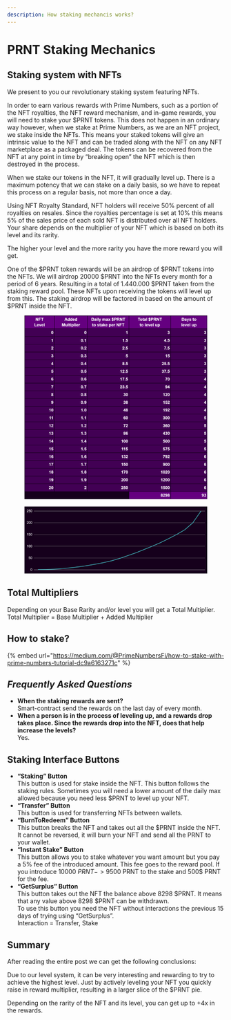 ```yaml
---
description: How staking mechancis works?
---
```


# PRNT Staking Mechanics

## Staking system with NFTs <a href="#5932" id="5932"></a>

We present to you our revolutionary staking system featuring NFTs.

In order to earn various rewards with Prime Numbers, such as a portion of the NFT royalties, the NFT reward mechanism, and in-game rewards, you will need to stake your $PRNT tokens. This does not happen in an ordinary way however, when we stake at Prime Numbers, as we are an NFT project, we stake inside the NFTs. This means your staked tokens will give an intrinsic value to the NFT and can be traded along with the NFT on any NFT marketplace as a packaged deal. The tokens can be recovered from the NFT at any point in time by “breaking open” the NFT which is then destroyed in the process.

When we stake our tokens in the NFT, it will gradually level up. There is a maximum potency that we can stake on a daily basis, so we have to repeat this process on a regular basis, not more than once a day.

Using NFT Royalty Standard, NFT holders will receive 50% percent of all royalties on resales. Since the royalties percentage is set at 10% this means 5% of the sales price of each sold NFT is distributed over all NFT holders. Your share depends on the multiplier of your NFT which is based on both its level and its rarity.

The higher your level and the more rarity you have the more reward you will get.

One of the $PRNT token rewards will be an airdrop of $PRNT tokens into the NFTs. We will airdrop 20000 $PRNT into the NFTs every month for a period of 6 years. Resulting in a total of 1.440.000 $PRNT taken from the staking reward pool. These NFTs upon receiving the tokens will level up from this. The staking airdrop will be factored in based on the amount of $PRNT inside the NFT.

<figure><img src="../.gitbook/assets/1_KOU9KspbOFi_USk19sQJUQ.png" alt=""><figcaption></figcaption></figure>

<figure><img src="../.gitbook/assets/1_fPteFbdmqJYlnosnbcgLZQ.png" alt=""><figcaption></figcaption></figure>

## Total Multipliers <a href="#605d" id="605d"></a>

Depending on your Base Rarity and/or level you will get a Total Multiplier.\
Total Multiplier = Base Multiplier + Added Multiplier

## How to stake? <a href="#21ca" id="21ca"></a>

{% embed url="https://medium.com/@PrimeNumbersFi/how-to-stake-with-prime-numbers-tutorial-dc9a6163271c" %}

## _Frequently Asked Questions_ <a href="#a7be" id="a7be"></a>

* **When the staking rewards are sent?**\
  Smart-contract send the rewards on the last day of every month.
* **When a person is in the process of leveling up, and a rewards drop takes place. Since the rewards drop into the NFT, does that help increase the levels?**\
  Yes.

## Staking Interface Buttons <a href="#9afb" id="9afb"></a>

* **“Staking” Button**\
  This button is used for stake inside the NFT. This button follows the staking rules. Sometimes you will need a lower amount of the daily max allowed because you need less $PRNT to level up your NFT.
* **“Transfer” Button**\
  This button is used for transferring NFTs between wallets.
* **“BurnToRedeem” Button**\
  This button breaks the NFT and takes out all the $PRNT inside the NFT.\
  It cannot be reversed, it will burn your NFT and send all the PRNT to your wallet.
* **“Instant Stake” Button**\
  This button allows you to stake whatever you want amount but you pay a 5% fee of the introduced amount. This fee goes to the reward pool. If you introduce 10000 $PRNT -> 9500$ PRNT to the stake and 500$ PRNT for the fee.
* **“GetSurplus” Button**\
  This button takes out the NFT the balance above 8298 $PRNT. It means that any value above 8298 $PRNT can be withdrawn.\
  To use this button you need the NFT without interactions the previous 15 days of trying using “GetSurplus”.\
  Interaction = Transfer, Stake

## Summary <a href="#04fc" id="04fc"></a>

After reading the entire post we can get the following conclusions:

Due to our level system, it can be very interesting and rewarding to try to achieve the highest level. Just by actively leveling your NFT you quickly raise in reward multiplier, resulting in a larger slice of the $PRNT pie.

Depending on the rarity of the NFT and its level, you can get up to +4x in the rewards.
